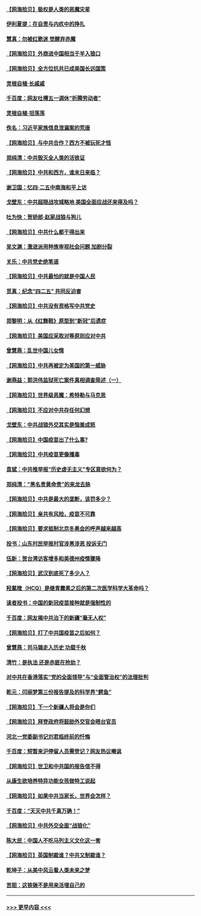 #### [【网海拾贝】极权是人类的恶魔灾星](../pages/nsc993/n12910697.md?t=04291701) 
#### [伊利夏提：在自责与内疚中的挣扎](../pages/nsc993/n12910493.md?t=04291701) 
#### [慧真：勿被红歌迷 觉醒弃赤魔](../pages/nsc993/n12910485.md?t=04291701) 
#### [【网海拾贝】外商进中国相当于羊入狼口](../pages/nsc993/n12908274.md?t=04291701) 
#### [【网海拾贝】全方位抗共已成美国长远国策](../pages/nsc993/n12906878.md?t=04291701) 
#### [灵根自植‧长戚戚](../pages/nsc993/n12905585.md?t=04291701) 
#### [千百度：网友吐槽五一调休“折腾劳动者”](../pages/nsc993/n12905934.md?t=04291701) 
#### [灵根自植‧坦荡荡](../pages/nsc993/n12905562.md?t=04291701) 
#### [佚名：习近平家族信息泄漏案的荒唐](../pages/nsc993/n12904705.md?t=04291701) 
#### [【网海拾贝】与中共合作？西方不被玩死才怪](../pages/nsc993/n12903873.md?t=04291701) 
#### [郑纯清：中共毁灭全人类的活铁证](../pages/nsc993/n12903785.md?t=04291701) 
#### [【网海拾贝】中共和西方，谁末日来临？](../pages/nsc993/n12903482.md?t=04291701) 
#### [谢卫国：忆四‧二五中南海和平上访](../pages/nsc993/n12902192.md?t=04291701) 
#### [戈壁东：中共超限战攻城略地 美国全面应战还来得及吗？](../pages/nsc993/n12902297.md?t=04291701) 
#### [吐为快：贺骄郎‧赵家战狼与狗儿](../pages/nsc993/n12902280.md?t=04291701) 
#### [【网海拾贝】中共什么都干得出来](../pages/nsc993/n12897500.md?t=04291701) 
#### [吴文渊：激进派用种族审视社会问题 加剧分裂](../pages/nsc993/n12893881.md?t=04291701) 
#### [关乐：中共党史绝笔谣](../pages/nsc993/n12897270.md?t=04291701) 
#### [【网海拾贝】中共最怕的就是中国人民](../pages/nsc993/n12894705.md?t=04291701) 
#### [觅真：纪念“四二五” 共同反迫害](../pages/nsc993/n12894553.md?t=04291701) 
#### [【网海拾贝】中共没有资格写中共党史](../pages/nsc993/n12892231.md?t=04291701) 
#### [郑黎明：从《红舞鞋》原型到“新冠”后遗症](../pages/nsc993/n12890469.md?t=04291701) 
#### [【网海拾贝】美国应采取对等原则应对中共](../pages/nsc993/n12889176.md?t=04291701) 
#### [曾慧燕：乱世中国儿女情](../pages/nsc993/n12887931.md?t=04291701) 
#### [【网海拾贝】中共再被定为美国的第一威胁](../pages/nsc993/n12887580.md?t=04291701) 
#### [谢燕益：郭洪伟监狱死亡案件真相调查简述（一）](../pages/nsc993/n12885648.md?t=04291701) 
#### [【网海拾贝】世界级恶魔：希特勒与马克思](../pages/nsc993/n12884062.md?t=04291701) 
#### [【网海拾贝】不应对中共存任何幻想](../pages/nsc993/n12881460.md?t=04291701) 
#### [戈壁东：中共战狼外交其实是恼羞成怒](../pages/nsc993/n12880392.md?t=04291701) 
#### [【网海拾贝】中国疫苗出了什么事?](../pages/nsc993/n12879124.md?t=04291701) 
#### [【网海拾贝】中共疫苗更像播毒](../pages/nsc993/n12876631.md?t=04291701) 
#### [袁斌：中共推举报“历史虚无主义”专区意欲何为？](../pages/nsc993/n12876530.md?t=04291701) 
#### [郑纯清：“黑名贵黄命贵”的来龙去脉](../pages/nsc993/n12875589.md?t=04291701) 
#### [【网海拾贝】中共是最大的垄断，该罚多少？](../pages/nsc993/n12874006.md?t=04291701) 
#### [【网海拾贝】亲共有风险，疫苗不可靠](../pages/nsc993/n12872224.md?t=04291701) 
#### [【网海拾贝】要求抵制北京冬奥会的呼声越来越高](../pages/nsc993/n12868962.md?t=04291701) 
#### [投书：山东村民举报村官涉黑涉恶 投诉无门](../pages/nsc993/n12869726.md?t=04291701) 
#### [伍新：贺台湾访客增多和美德州疫情骤降](../pages/nsc993/n12865651.md?t=04291701) 
#### [【网海拾贝】武汉到底死了多少人？](../pages/nsc993/n12863707.md?t=04291701) 
#### [羟氯喹（HCQ）是继青霉素之后的第二次医学科学大革命吗？](../pages/nsc993/n12638564.md?t=04291701) 
#### [读者投书：中国的新冠疫苗接种就是强制性的](../pages/nsc993/n12859932.md?t=04291701) 
#### [千百度：网友揭中共治下的新疆“毫无人权”](../pages/nsc993/n12858385.md?t=04291701) 
#### [【网海拾贝】打了中共国疫苗之后如何？](../pages/nsc993/n12857866.md?t=04291701) 
#### [曾慧燕：司马璐走入历史 功载千秋](../pages/nsc993/n12856996.md?t=04291701) 
#### [清竹：是执法 还是赤匪在抢劫？](../pages/nsc993/n12856952.md?t=04291701) 
#### [对中共在香港落实“党的全面领导”与“全面管治权”的法理批判](../pages/nsc993/n12856929.md?t=04291701) 
#### [乾元：闫丽梦第三份报告提及的科学界“鳄鱼”](../pages/nsc993/n12855985.md?t=04291701) 
#### [【网海拾贝】下一个新疆人将会是你们](../pages/nsc993/n12855864.md?t=04291701) 
#### [【网海拾贝】拜登政府将鼓励外交官会晤台官员](../pages/nsc993/n12853615.md?t=04291701) 
#### [河北一党委副书记刘君临终前的忏悔](../pages/nsc993/n12849420.md?t=04291701) 
#### [千百度：短暂来沪停留人员需登记？网友热议嘲讽](../pages/nsc993/n12853497.md?t=04291701) 
#### [【网海拾贝】世卫和中共国的报告信不得](../pages/nsc993/n12850902.md?t=04291701) 
#### [从康生欲培养特异功能女孩做特工说起](../pages/nsc993/n12849289.md?t=04291701) 
#### [【网海拾贝】如果中共当家长，世界会怎样？](../pages/nsc993/n12848436.md?t=04291701) 
#### [千百度：“天灭中共千真万确！”](../pages/nsc993/n12845659.md?t=04291701) 
#### [【网海拾贝】中共外交全面“战狼化”](../pages/nsc993/n12845607.md?t=04291701) 
#### [陈大民：中国人不吃马列主义文化这一套](../pages/nsc993/n12842496.md?t=04291701) 
#### [【网海拾贝】英国制裁谁？中共又制裁谁？](../pages/nsc993/n12840909.md?t=04291701) 
#### [乾坤子：从美中风云看人类未来之梦](../pages/nsc993/n12840590.md?t=04291701) 
#### [苦胆：这铁锹不是用来活埋自己的](../pages/nsc993/n12839512.md?t=04291701) 

----
#### [ >>> 更早内容 <<< ](../indexes/nsc993-earlier.md)
